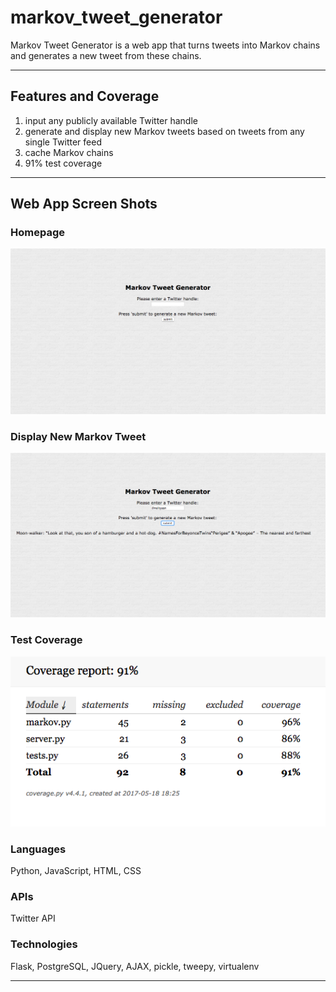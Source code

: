 # markov_tweet_generator

Markov Tweet Generator is a web app that turns tweets into Markov chains and generates a new tweet from these chains.
 
---
 
## Features and Coverage
 
1) input any publicly available Twitter handle
2) generate and display new Markov tweets based on tweets from any single Twitter feed 
3) cache Markov chains
4) 91% test coverage
---
 
## Web App Screen Shots
 

### Homepage

![alt text](static/css/Splashpage.png "homepage")
 

### Display New Markov Tweet
 
![alt text](static/css/Neil_deGrasse_Tyson_twitter.png)
 

### Test Coverage
 
![alt text](static/css/test_coverage.png)

 

### Languages
Python, JavaScript, HTML, CSS
 
### APIs
Twitter API

### Technologies
Flask, PostgreSQL,
JQuery, AJAX,
pickle, tweepy, virtualenv
 

---
